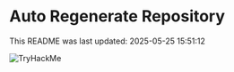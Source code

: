 # Auto Regenerate Repository

This README was last updated: 2025-05-25 15:51:12

 ![TryHackMe](https://tryhackme.com/badge/533634)